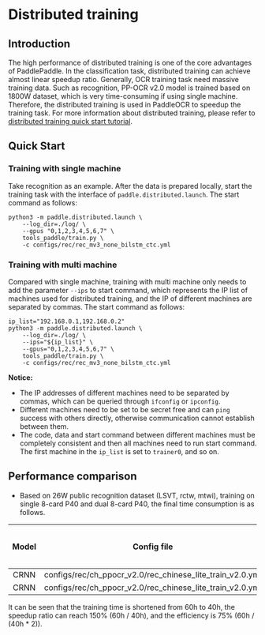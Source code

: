 # Distributed training

## Introduction

The high performance of distributed training is one of the core advantages of PaddlePaddle. In the classification task, distributed training can achieve almost linear speedup ratio. Generally, OCR training task need massive training data. Such as recognition, PP-OCR v2.0 model is trained based on 1800W dataset, which is very time-consuming if using single machine. Therefore, the distributed training is used in PaddleOCR to speedup the training task. For more information about distributed training, please refer to [distributed training quick start tutorial](https://fleet-x.readthedocs.io/en/latest/paddle_fleet_rst/parameter_server/ps_quick_start.html).

## Quick Start

### Training with single machine

Take recognition as an example. After the data is prepared locally, start the training task with the interface of `paddle.distributed.launch`. The start command as follows:

```shell
python3 -m paddle.distributed.launch \
    --log_dir=./log/ \
    --gpus "0,1,2,3,4,5,6,7" \
    tools_paddle/train.py \
    -c configs/rec/rec_mv3_none_bilstm_ctc.yml
```

### Training with multi machine

Compared with single machine, training with multi machine only needs to add the parameter `--ips` to start command, which represents the IP list of machines used for distributed training, and the IP of different machines are separated by commas. The start command as follows:

```shell
ip_list="192.168.0.1,192.168.0.2"
python3 -m paddle.distributed.launch \
    --log_dir=./log/ \
    --ips="${ip_list}" \
    --gpus="0,1,2,3,4,5,6,7" \
    tools_paddle/train.py \
    -c configs/rec/rec_mv3_none_bilstm_ctc.yml
```

**Notice:**
* The IP addresses of different machines need to be separated by commas, which can be queried through `ifconfig` or `ipconfig`.
* Different machines need to be set to be secret free and can `ping` success with others directly, otherwise communication cannot establish between them.
* The code, data and start command between different machines must be completely consistent and then all machines need to run start command. The first machine in the `ip_list` is set to `trainer0`, and so on.


## Performance comparison

* Based on 26W public recognition dataset (LSVT, rctw, mtwi), training on single 8-card P40 and dual 8-card P40, the final time consumption is as follows.

|   Model   |   Config file  |  Number of machines |   Number of GPUs per machine   |   Training time      | Recognition acc  | Speedup ratio |
| :-------: | :------------: |  :----------------: | :----------------------------: | :------------------: | :--------------: | :-----------: |
|   CRNN    |   configs/rec/ch_ppocr_v2.0/rec_chinese_lite_train_v2.0.yml   |   1          |  8  |  60h  |  66.7% | - |
|   CRNN    |   configs/rec/ch_ppocr_v2.0/rec_chinese_lite_train_v2.0.yml   |   2          |  8  |  40h  |  67.0% | 150% |

It can be seen that the training time is shortened from 60h to 40h, the speedup ratio can reach 150% (60h / 40h), and the efficiency is 75% (60h / (40h * 2)).
